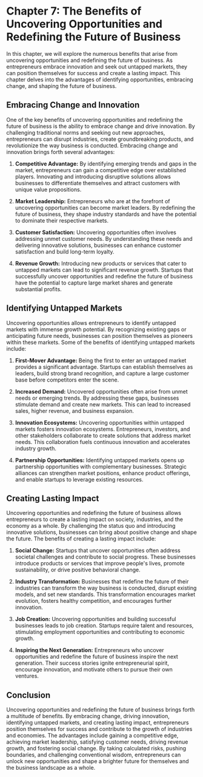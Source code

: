 Chapter 7: The Benefits of Uncovering Opportunities and Redefining the Future of Business
=========================================================================================

In this chapter, we will explore the numerous benefits that arise from uncovering opportunities and redefining the future of business. As entrepreneurs embrace innovation and seek out untapped markets, they can position themselves for success and create a lasting impact. This chapter delves into the advantages of identifying opportunities, embracing change, and shaping the future of business.

Embracing Change and Innovation
-------------------------------

One of the key benefits of uncovering opportunities and redefining the future of business is the ability to embrace change and drive innovation. By challenging traditional norms and seeking out new approaches, entrepreneurs can disrupt industries, create groundbreaking products, and revolutionize the way business is conducted. Embracing change and innovation brings forth several advantages:

1. **Competitive Advantage:** By identifying emerging trends and gaps in the market, entrepreneurs can gain a competitive edge over established players. Innovating and introducing disruptive solutions allows businesses to differentiate themselves and attract customers with unique value propositions.

2. **Market Leadership:** Entrepreneurs who are at the forefront of uncovering opportunities can become market leaders. By redefining the future of business, they shape industry standards and have the potential to dominate their respective markets.

3. **Customer Satisfaction:** Uncovering opportunities often involves addressing unmet customer needs. By understanding these needs and delivering innovative solutions, businesses can enhance customer satisfaction and build long-term loyalty.

4. **Revenue Growth:** Introducing new products or services that cater to untapped markets can lead to significant revenue growth. Startups that successfully uncover opportunities and redefine the future of business have the potential to capture large market shares and generate substantial profits.

Identifying Untapped Markets
----------------------------

Uncovering opportunities allows entrepreneurs to identify untapped markets with immense growth potential. By recognizing existing gaps or anticipating future needs, businesses can position themselves as pioneers within these markets. Some of the benefits of identifying untapped markets include:

1. **First-Mover Advantage:** Being the first to enter an untapped market provides a significant advantage. Startups can establish themselves as leaders, build strong brand recognition, and capture a large customer base before competitors enter the scene.

2. **Increased Demand:** Uncovered opportunities often arise from unmet needs or emerging trends. By addressing these gaps, businesses stimulate demand and create new markets. This can lead to increased sales, higher revenue, and business expansion.

3. **Innovation Ecosystems:** Uncovering opportunities within untapped markets fosters innovation ecosystems. Entrepreneurs, investors, and other stakeholders collaborate to create solutions that address market needs. This collaboration fuels continuous innovation and accelerates industry growth.

4. **Partnership Opportunities:** Identifying untapped markets opens up partnership opportunities with complementary businesses. Strategic alliances can strengthen market positions, enhance product offerings, and enable startups to leverage existing resources.

Creating Lasting Impact
-----------------------

Uncovering opportunities and redefining the future of business allows entrepreneurs to create a lasting impact on society, industries, and the economy as a whole. By challenging the status quo and introducing innovative solutions, businesses can bring about positive change and shape the future. The benefits of creating a lasting impact include:

1. **Social Change:** Startups that uncover opportunities often address societal challenges and contribute to social progress. These businesses introduce products or services that improve people's lives, promote sustainability, or drive positive behavioral change.

2. **Industry Transformation:** Businesses that redefine the future of their industries can transform the way business is conducted, disrupt existing models, and set new standards. This transformation encourages market evolution, fosters healthy competition, and encourages further innovation.

3. **Job Creation:** Uncovering opportunities and building successful businesses leads to job creation. Startups require talent and resources, stimulating employment opportunities and contributing to economic growth.

4. **Inspiring the Next Generation:** Entrepreneurs who uncover opportunities and redefine the future of business inspire the next generation. Their success stories ignite entrepreneurial spirit, encourage innovation, and motivate others to pursue their own ventures.

Conclusion
----------

Uncovering opportunities and redefining the future of business brings forth a multitude of benefits. By embracing change, driving innovation, identifying untapped markets, and creating lasting impact, entrepreneurs position themselves for success and contribute to the growth of industries and economies. The advantages include gaining a competitive edge, achieving market leadership, satisfying customer needs, driving revenue growth, and fostering social change. By taking calculated risks, pushing boundaries, and challenging conventional wisdom, entrepreneurs can unlock new opportunities and shape a brighter future for themselves and the business landscape as a whole.
